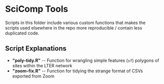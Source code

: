 # SciComp Tools

Scripts in this folder include various custom functions that makes the scripts used elsewhere in the repo more reproducible / contain less duplicated code.

## Script Explanations

- **"poly-tidy.R"** -- Function for wrangling simple features (`sf`) polygons of sites within the LTER network
- **"zoom-fix.R"** -- Function for tidying the strange format of CSVs exported from Zoom
